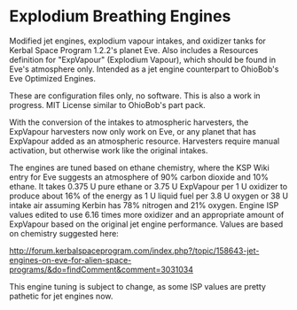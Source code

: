 # Explodium Breathing Engines
Modified jet engines, explodium vapour intakes, and oxidizer tanks for Kerbal Space Program 1.2.2's planet Eve. Also includes a Resources definition for "ExpVapour" (Explodium Vapour), which should be found in Eve's atmosphere only. Intended as a jet engine counterpart to OhioBob's Eve Optimized Engines.

These are configuration files only, no software. This is also a work in progress. MIT License similar to OhioBob's part pack.

With the conversion of the intakes to atmospheric harvesters, the ExpVapour harvesters now only work on Eve, or any planet that has ExpVapour added as an atmospheric resource. Harvesters require manual activation, but otherwise work like the original intakes.

The engines are tuned based on ethane chemistry, where the KSP Wiki entry for Eve suggests an atmosphere of 90% carbon dioxide and 10% ethane. It takes 0.375 U pure ethane or 3.75 U ExpVapour per 1 U oxidizer to produce about 16% of the energy as 1 U liquid fuel per 3.8 U oxygen or 38 U intake air assuming Kerbin has 78% nitrogen and 21% oxygen. Engine ISP values edited to use 6.16 times more oxidizer and an appropriate amount of ExpVapour based on the original jet engine performance. Values are based on chemistry suggested here:

http://forum.kerbalspaceprogram.com/index.php?/topic/158643-jet-engines-on-eve-for-alien-space-programs/&do=findComment&comment=3031034

This engine tuning is subject to change, as some ISP values are pretty pathetic for jet engines now. 
